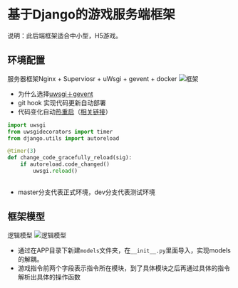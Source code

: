 #  基于Django的游戏服务端框架

说明：此后端框架适合中小型，H5游戏。

## 环境配置

服务器框架Nginx + Superviosr + uWsgi + gevent + docker
![框架](https://raw.githubusercontent.com/ST9527/django_game_server/master/docs/%E6%A1%86%E6%9E%B6.png)


- 为什么选择[uwsgi＋gevent](http://blog.kgriffs.com/2012/12/18/uwsgi-vs-gunicorn-vs-node-benchmarks.html)
- git hook 实现代码更新自动部署
- 代码变化自动[热重启](http://projects.unbit.it/uwsgi/wiki/TipsAndTricks#uWSGIdjangoautoreloadmode)（[相关链接](http://uwsgi-docs.readthedocs.org/en/latest/PythonModule.html)）

``` python
import uwsgi
from uwsgidecorators import timer
from django.utils import autoreload

@timer(3)
def change_code_gracefully_reload(sig):
    if autoreload.code_changed()
        uwsgi.reload()
        
```

- master分支代表正式环境，dev分支代表测试环境


## 框架模型

逻辑模型
![逻辑模型](https://raw.githubusercontent.com/ST9527/django_game_server/master/docs/%E6%A8%A1%E5%9E%8B.png)

- 通过在APP目录下新建`models`文件夹，在`__init__.py`里面导入，实现models的解耦。
- 游戏指令前两个字段表示指令所在模块，到了具体模块之后再通过具体的指令解析出具体的操作函数

